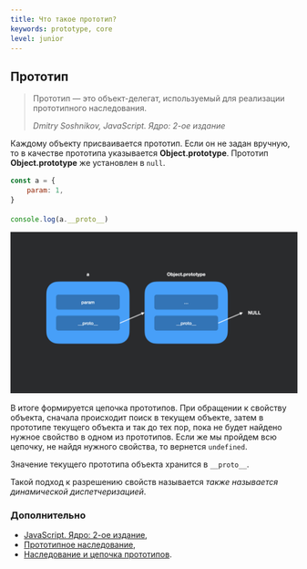 ```yaml
---
title: Что такое прототип?
keywords: prototype, core
level: junior
---
```


## Прототип

> Прототип — это объект-делегат, используемый для реализации прототипного наследования.
> 
> _Dmitry Soshnikov, JavaScript. Ядро: 2-ое издание_

Каждому объекту присваивается прототип. Если он не задан вручную, то в качестве прототипа указывается **Object.prototype**. Прототип **Object.prototype** же установлен в `null`.

```js
const a = {
    param: 1,
}

console.log(a.__proto__)
```

![swark - js 003](./img/prototype.jpeg)

В итоге формируется цепочка прототипов. При обращении к свойству объекта, сначала происходит поиск в текущем объекте, затем в прототипе текущего объекта и так до тех пор, пока не будет найдено нужное свойство в одном из прототипов. Если же мы пройдем всю цепочку, не найдя нужного свойства, то вернется `undefined`.

Значение текущего прототипа объекта хранится в `__proto__`.

Такой подход к разрешению свойств называется *также называется динамической диспетчеризацией*.

### Дополнительно
- [JavaScript. Ядро: 2-ое издание](http://dmitrysoshnikov.com/ecmascript/javascript-the-core-2nd-edition-rus/#prototip),
- [Прототипное наследование](https://learn.javascript.ru/prototype-inheritance),
- [Наследование и цепочка прототипов](https://developer.mozilla.org/ru/docs/Web/JavaScript/Inheritance_and_the_prototype_chain).

